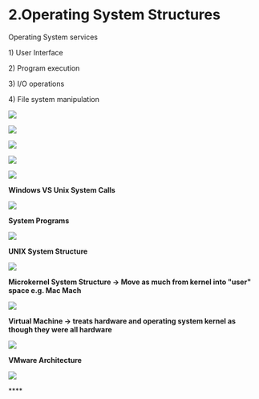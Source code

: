 # 2.Operating System Structures

Operating System services 

1\) User Interface

2\) Program execution

3\) I/O operations

4\) File system manipulation 

![](../.gitbook/assets/image%20%2828%29.png)

![](../.gitbook/assets/image%20%2875%29.png)





![](../.gitbook/assets/image%20%2811%29.png)

![](../.gitbook/assets/image%20%2886%29.png)

![](../.gitbook/assets/image%20%2859%29.png)

**Windows VS Unix System Calls** 

![](../.gitbook/assets/image%20%288%29.png)



**System Programs**

![](../.gitbook/assets/image%20%28154%29.png)

**UNIX System Structure**

![](../.gitbook/assets/image%20%2832%29.png)

**Microkernel System Structure -&gt; Move as much from kernel into "user" space e.g. Mac Mach**

![](../.gitbook/assets/image%20%2833%29.png)

**Virtual Machine -&gt; treats hardware and operating system kernel as though they were all hardware**

![](../.gitbook/assets/image%20%28146%29.png)

**VMware Architecture** 

![](../.gitbook/assets/image%20%2852%29.png)

\*\*\*\*

